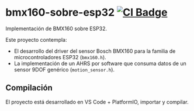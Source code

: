 # bmx160-sobre-esp32 [![CI Badge](https://github.com/cpbeto/bmx160-sobre-esp32/actions/workflows/main.yml/badge.svg)](https://github.com/cpbeto/bmx160-sobre-esp32/actions/workflows/main.yml)
Implementación de BMX160 sobre ESP32.

Este proyecto contempla:
 - El desarrollo del driver del sensor Bosch BMX160 para la familia de microcontroladores ESP32 (`bmx160.h`).
 - La implementación de un AHRS por software que consuma datos de un sensor 9DOF genérico (`motion_sensor.h`).
 
 ## Compilación
 
El proyecto está desarrollado en VS Code + PlatformIO, importar y compilar.
